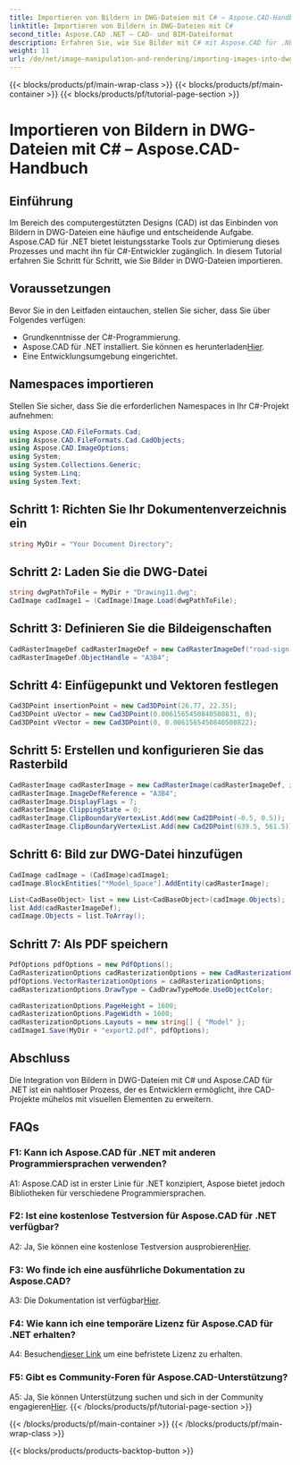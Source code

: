 ```yaml
---
title: Importieren von Bildern in DWG-Dateien mit C# – Aspose.CAD-Handbuch
linktitle: Importieren von Bildern in DWG-Dateien mit C#
second_title: Aspose.CAD .NET – CAD- und BIM-Dateiformat
description: Erfahren Sie, wie Sie Bilder mit C# mit Aspose.CAD für .NET in DWG-Dateien importieren. Befolgen Sie unsere Schritt-für-Schritt-Anleitung für eine nahtlose Integration.
weight: 11
url: /de/net/image-manipulation-and-rendering/importing-images-into-dwg/
---
```


{{< blocks/products/pf/main-wrap-class >}}
{{< blocks/products/pf/main-container >}}
{{< blocks/products/pf/tutorial-page-section >}}

# Importieren von Bildern in DWG-Dateien mit C# – Aspose.CAD-Handbuch

## Einführung

Im Bereich des computergestützten Designs (CAD) ist das Einbinden von Bildern in DWG-Dateien eine häufige und entscheidende Aufgabe. Aspose.CAD für .NET bietet leistungsstarke Tools zur Optimierung dieses Prozesses und macht ihn für C#-Entwickler zugänglich. In diesem Tutorial erfahren Sie Schritt für Schritt, wie Sie Bilder in DWG-Dateien importieren.

## Voraussetzungen

Bevor Sie in den Leitfaden eintauchen, stellen Sie sicher, dass Sie über Folgendes verfügen:

- Grundkenntnisse der C#-Programmierung.
-  Aspose.CAD für .NET installiert. Sie können es herunterladen[Hier](https://releases.aspose.com/cad/net/).
- Eine Entwicklungsumgebung eingerichtet.

## Namespaces importieren

Stellen Sie sicher, dass Sie die erforderlichen Namespaces in Ihr C#-Projekt aufnehmen:

```csharp
using Aspose.CAD.FileFormats.Cad;
using Aspose.CAD.FileFormats.Cad.CadObjects;
using Aspose.CAD.ImageOptions;
using System;
using System.Collections.Generic;
using System.Linq;
using System.Text;
```

## Schritt 1: Richten Sie Ihr Dokumentenverzeichnis ein

```csharp
string MyDir = "Your Document Directory";
```

## Schritt 2: Laden Sie die DWG-Datei

```csharp
string dwgPathToFile = MyDir + "Drawing11.dwg";
CadImage cadImage1 = (CadImage)Image.Load(dwgPathToFile);
```

## Schritt 3: Definieren Sie die Bildeigenschaften

```csharp
CadRasterImageDef cadRasterImageDef = new CadRasterImageDef("road-sign-custom.png", 640, 562);
cadRasterImageDef.ObjectHandle = "A3B4";
```

## Schritt 4: Einfügepunkt und Vektoren festlegen

```csharp
Cad3DPoint insertionPoint = new Cad3DPoint(26.77, 22.35);
Cad3DPoint uVector = new Cad3DPoint(0.0061565450840500831, 0);
Cad3DPoint vVector = new Cad3DPoint(0, 0.0061565450840500822);
```

## Schritt 5: Erstellen und konfigurieren Sie das Rasterbild

```csharp
CadRasterImage cadRasterImage = new CadRasterImage(cadRasterImageDef, insertionPoint, uVector, vVector);
cadRasterImage.ImageDefReference = "A3B4";
cadRasterImage.DisplayFlags = 7;
cadRasterImage.ClippingState = 0;
cadRasterImage.ClipBoundaryVertexList.Add(new Cad2DPoint(-0.5, 0.5));
cadRasterImage.ClipBoundaryVertexList.Add(new Cad2DPoint(639.5, 561.5));
```

## Schritt 6: Bild zur DWG-Datei hinzufügen

```csharp
CadImage cadImage = (CadImage)cadImage1;
cadImage.BlockEntities["*Model_Space"].AddEntity(cadRasterImage);

List<CadBaseObject> list = new List<CadBaseObject>(cadImage.Objects);
list.Add(cadRasterImageDef);
cadImage.Objects = list.ToArray();
```

## Schritt 7: Als PDF speichern

```csharp
PdfOptions pdfOptions = new PdfOptions();
CadRasterizationOptions cadRasterizationOptions = new CadRasterizationOptions();
pdfOptions.VectorRasterizationOptions = cadRasterizationOptions;
cadRasterizationOptions.DrawType = CadDrawTypeMode.UseObjectColor;

cadRasterizationOptions.PageHeight = 1600;
cadRasterizationOptions.PageWidth = 1600;
cadRasterizationOptions.Layouts = new string[] { "Model" };
cadImage1.Save(MyDir + "export2.pdf", pdfOptions);
```

## Abschluss

Die Integration von Bildern in DWG-Dateien mit C# und Aspose.CAD für .NET ist ein nahtloser Prozess, der es Entwicklern ermöglicht, ihre CAD-Projekte mühelos mit visuellen Elementen zu erweitern.

## FAQs

### F1: Kann ich Aspose.CAD für .NET mit anderen Programmiersprachen verwenden?

A1: Aspose.CAD ist in erster Linie für .NET konzipiert, Aspose bietet jedoch Bibliotheken für verschiedene Programmiersprachen.

### F2: Ist eine kostenlose Testversion für Aspose.CAD für .NET verfügbar?

 A2: Ja, Sie können eine kostenlose Testversion ausprobieren[Hier](https://releases.aspose.com/).

### F3: Wo finde ich eine ausführliche Dokumentation zu Aspose.CAD?

 A3: Die Dokumentation ist verfügbar[Hier](https://reference.aspose.com/cad/net/).

### F4: Wie kann ich eine temporäre Lizenz für Aspose.CAD für .NET erhalten?

 A4: Besuchen[dieser Link](https://purchase.aspose.com/temporary-license/) um eine befristete Lizenz zu erhalten.

### F5: Gibt es Community-Foren für Aspose.CAD-Unterstützung?

 A5: Ja, Sie können Unterstützung suchen und sich in der Community engagieren[Hier](https://forum.aspose.com/c/cad/19).
{{< /blocks/products/pf/tutorial-page-section >}}

{{< /blocks/products/pf/main-container >}}
{{< /blocks/products/pf/main-wrap-class >}}

{{< blocks/products/products-backtop-button >}}
